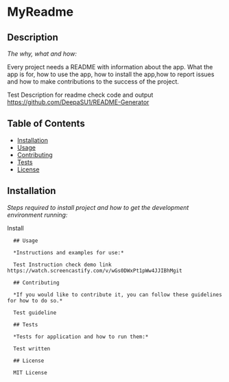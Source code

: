 # MyReadme



## Description 

*The  why, what and how:* 

Every project needs a README with information about the app. What the app is for, how to use the app, how to install the app,how to report issues and how to make contributions to the success of the project.

Test Description for readme check code and output https://github.com/DeepaSU1/README-Generator

## Table of Contents
* [Installation](#Installation)
* [Usage](#Usage)
* [Contributing](#Contributing)
* [Tests](#Tests)
* [License](#License)

## Installation

*Steps required to install project and how to get the development environment running:*

Install
      
      ## Usage 
      
      *Instructions and examples for use:*
      
      Test Instruction check demo link https://watch.screencastify.com/v/wGs0DWxPt1pWw4JJIBhMgit
      
      ## Contributing
      
      *If you would like to contribute it, you can follow these guidelines for how to do so.*
      
      Test guideline
      
      ## Tests
      
      *Tests for application and how to run them:*
      
      Test written
      
      ## License
      
      MIT License
      